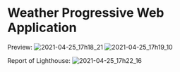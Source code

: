 # Weather Progressive Web Application

Preview:
![2021-04-25_17h18_21](https://user-images.githubusercontent.com/49380593/116011516-0f72a000-a5eb-11eb-881b-7293003a3830.png)
![2021-04-25_17h19_10](https://user-images.githubusercontent.com/49380593/116011518-10a3cd00-a5eb-11eb-81b3-ec22b707a8e0.png)

Report of Lighthouse:
![2021-04-25_17h22_16](https://user-images.githubusercontent.com/49380593/116011519-11d4fa00-a5eb-11eb-9bca-1d8d45fff24d.png)





